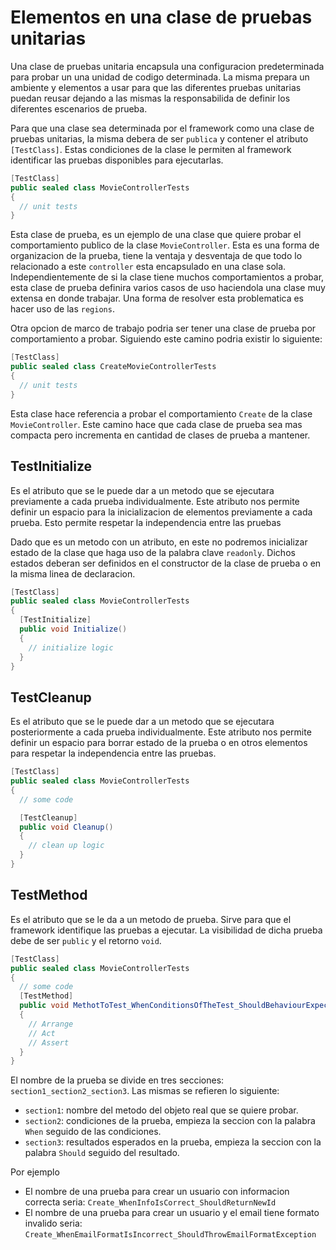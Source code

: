 # Elementos en una clase de pruebas unitarias

Una clase de pruebas unitaria encapsula una configuracion predeterminada para probar un una unidad de codigo determinada. La misma prepara un ambiente y elementos a usar para que las diferentes pruebas unitarias puedan reusar dejando a las mismas la responsabilida de definir los diferentes escenarios de prueba.

Para que una clase sea determinada por el framework como una clase de pruebas unitarias, la misma debera de ser `publica` y contener el atributo `[TestClass]`. Estas condiciones de la clase le permiten al framework identificar las pruebas disponibles para ejecutarlas.

```C#
[TestClass]
public sealed class MovieControllerTests
{
  // unit tests
}
```

Esta clase de prueba, es un ejemplo de una clase que quiere probar el comportamiento publico de la clase `MovieController`. Esta es una forma de organizacion de la prueba, tiene la ventaja y desventaja de que todo lo relacionado a este `controller` esta encapsulado en una clase sola. Independientemente de si la clase tiene muchos comportamientos a probar, esta clase de prueba definira varios casos de uso haciendola una clase muy extensa en donde trabajar. Una forma de resolver esta problematica es hacer uso de las `regions`.

Otra opcion de marco de trabajo podria ser tener una clase de prueba por comportamiento a probar. Siguiendo este camino podria existir lo siguiente:

```C#
[TestClass]
public sealed class CreateMovieControllerTests
{
  // unit tests
}
```

Esta clase hace referencia a probar el comportamiento `Create` de la clase `MovieController`. Este camino hace que cada clase de prueba sea mas compacta pero incrementa en cantidad de clases de prueba a mantener.

## TestInitialize

Es el atributo que se le puede dar a un metodo que se ejecutara previamente a cada prueba individualmente. Este atributo nos permite definir un espacio para la inicializacion de elementos previamente a cada prueba. Esto permite respetar la independencia entre las pruebas

Dado que es un metodo con un atributo, en este no podremos inicializar estado de la clase que haga uso de la palabra clave `readonly`. Dichos estados deberan ser definidos en el constructor de la clase de prueba o en la misma linea de declaracion.

```C#
[TestClass]
public sealed class MovieControllerTests
{
  [TestInitialize]
  public void Initialize()
  {
    // initialize logic
  }
}
```

## TestCleanup

Es el atributo que se le puede dar a un metodo que se ejecutara posteriormente a cada prueba individualmente. Este atributo nos permite definir un espacio para borrar estado de la prueba o en otros elementos para respetar la independencia entre las pruebas.

```C#
[TestClass]
public sealed class MovieControllerTests
{
  // some code

  [TestCleanup]
  public void Cleanup()
  {
    // clean up logic
  }
}
```

## TestMethod
Es el atributo que se le da a un metodo de prueba. Sirve para que el framework identifique las pruebas a ejecutar. La visibilidad de dicha prueba debe de ser `public` y el retorno `void`.

```C#
[TestClass]
public sealed class MovieControllerTests
{
  // some code
  [TestMethod]
  public void MethotToTest_WhenConditionsOfTheTest_ShouldBehaviourExpected()
  {
    // Arrange
    // Act
    // Assert
  }
}
```
El nombre de la prueba se divide en tres secciones: `section1_section2_section3`. Las mismas se refieren lo siguiente:
- `section1`: nombre del metodo del objeto real que se quiere probar.
- `section2`: condiciones de la prueba, empieza la seccion con la palabra `When` seguido de las condiciones.
- `section3`: resultados esperados en la prueba, empieza la seccion con la palabra `Should` seguido del resultado.

Por ejemplo 
- El nombre de una prueba para crear un usuario con informacion correcta seria: `Create_WhenInfoIsCorrect_ShouldReturnNewId`
- El nombre de una prueba para crear un usuario y el email tiene formato invalido seria: `Create_WhenEmailFormatIsIncorrect_ShouldThrowEmailFormatException`


